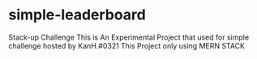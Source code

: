 # simple-leaderboard
 Stack-up Challenge
 This is An Experimental Project that used for simple challenge hosted by KanH.#0321
 This Project only using MERN STACK
